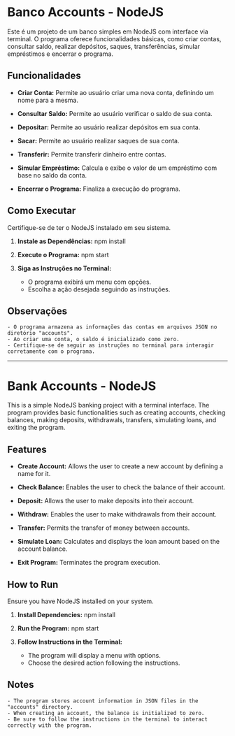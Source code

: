 # Banco Accounts - NodeJS

Este é um projeto de um banco simples em NodeJS com interface via terminal. O programa oferece funcionalidades básicas, como criar contas, consultar saldo, realizar depósitos, saques, transferências, simular empréstimos e encerrar o programa.

## Funcionalidades

- **Criar Conta:** Permite ao usuário criar uma nova conta, definindo um nome para a mesma.

- **Consultar Saldo:** Permite ao usuário verificar o saldo de sua conta.

- **Depositar:** Permite ao usuário realizar depósitos em sua conta.

- **Sacar:** Permite ao usuário realizar saques de sua conta.

- **Transferir:** Permite transferir dinheiro entre contas.

- **Simular Empréstimo:** Calcula e exibe o valor de um empréstimo com base no saldo da conta.

- **Encerrar o Programa:** Finaliza a execução do programa.

## Como Executar

Certifique-se de ter o NodeJS instalado em seu sistema.

1. **Instale as Dependências:**
    npm install

2. **Execute o Programa:**
    npm start

3. **Siga as Instruções no Terminal:**
    - O programa exibirá um menu com opções.
    - Escolha a ação desejada seguindo as instruções.

## Observações
    - O programa armazena as informações das contas em arquivos JSON no diretório "accounts".
    - Ao criar uma conta, o saldo é inicializado como zero.
    - Certifique-se de seguir as instruções no terminal para interagir corretamente com o programa.

***

# Bank Accounts - NodeJS
This is a simple NodeJS banking project with a terminal interface. The program provides basic functionalities such as creating accounts, checking balances, making deposits, withdrawals, transfers, simulating loans, and exiting the program.

## Features

- **Create Account:** Allows the user to create a new account by defining a name for it.

- **Check Balance:** Enables the user to check the balance of their account.

- **Deposit:** Allows the user to make deposits into their account.

- **Withdraw:** Enables the user to make withdrawals from their account.

- **Transfer:** Permits the transfer of money between accounts.

- **Simulate Loan:** Calculates and displays the loan amount based on the account balance.

- **Exit Program:** Terminates the program execution.

## How to Run

Ensure you have NodeJS installed on your system.

1. **Install Dependencies:**
    npm install

2. **Run the Program:**
    npm start

3. **Follow Instructions in the Terminal:**
    - The program will display a menu with options.
    - Choose the desired action following the instructions.

## Notes
    - The program stores account information in JSON files in the "accounts" directory.
    - When creating an account, the balance is initialized to zero.
    - Be sure to follow the instructions in the terminal to interact correctly with the program.